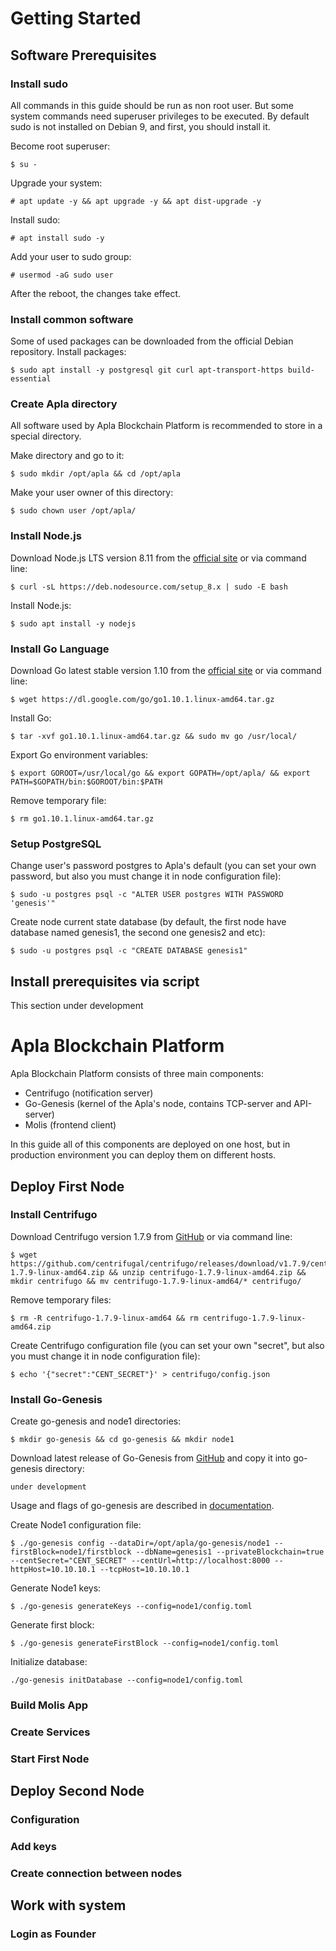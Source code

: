 # Getting Started
## Software Prerequisites
### Install sudo
All commands in this guide should be run as non root user. But some system commands need superuser privileges to be executed.
By default sudo is not installed on Debian 9, and first, you should install it.

Become root superuser:
```
$ su - 
```
Upgrade your system:
```
# apt update -y && apt upgrade -y && apt dist-upgrade -y
```
Install sudo:
```
# apt install sudo -y
```
Add your user to sudo group:
```
# usermod -aG sudo user
```
After the reboot, the changes take effect.

### Install common software
Some of used packages can be downloaded from the official Debian repository.
Install packages:
```
$ sudo apt install -y postgresql git curl apt-transport-https build-essential
```

### Create Apla directory
All software used by Apla Blockchain Platform is recommended to store in a special directory.

Make directory and go to it:
```
$ sudo mkdir /opt/apla && cd /opt/apla
```
Make your user owner of this directory:
```
$ sudo chown user /opt/apla/
```
### Install Node.js
Download Node.js LTS version 8.11 from the [official site](https://nodejs.org/en/download/) or via command line:
```
$ curl -sL https://deb.nodesource.com/setup_8.x | sudo -E bash
```
Install Node.js:
```
$ sudo apt install -y nodejs
```
### Install Go Language
Download Go latest stable version 1.10 from the [official site](https://golang.org/dl/) or via command line:
```
$ wget https://dl.google.com/go/go1.10.1.linux-amd64.tar.gz
```
Install Go:
```
$ tar -xvf go1.10.1.linux-amd64.tar.gz && sudo mv go /usr/local/
```
Export Go environment variables:
```
$ export GOROOT=/usr/local/go && export GOPATH=/opt/apla/ && export PATH=$GOPATH/bin:$GOROOT/bin:$PATH
```
Remove temporary file:
```
$ rm go1.10.1.linux-amd64.tar.gz
```
### Setup PostgreSQL
Change user's password postgres to Apla's default (you can set your own password, but also you must change it in node configuration file):
```
$ sudo -u postgres psql -c "ALTER USER postgres WITH PASSWORD 'genesis'"
```
Create node current state database (by default, the first node have database named genesis1, the second one genesis2 and etc):
```
$ sudo -u postgres psql -c "CREATE DATABASE genesis1"
```
## Install prerequisites via script
This section under development

# Apla Blockchain Platform
Apla Blockchain Platform consists of three main components:
- Centrifugo (notification server)
- Go-Genesis (kernel of the Apla's node, contains TCP-server and API-server)
- Molis (frontend client)

In this guide all of this components are deployed on one host, but in production environment you can deploy them on different hosts.
## Deploy First Node
### Install Centrifugo
Download Centrifugo version 1.7.9 from [GitHub](https://github.com/centrifugal/centrifugo/releases/) or via command line:
```
$ wget https://github.com/centrifugal/centrifugo/releases/download/v1.7.9/centrifugo-1.7.9-linux-amd64.zip && unzip centrifugo-1.7.9-linux-amd64.zip && mkdir centrifugo && mv centrifugo-1.7.9-linux-amd64/* centrifugo/
```
Remove temporary files:
```
$ rm -R centrifugo-1.7.9-linux-amd64 && rm centrifugo-1.7.9-linux-amd64.zip
```
Create Centrifugo configuration file (you can set your own "secret", but also you must change it in node configuration file):
```
$ echo '{"secret":"CENT_SECRET"}' > centrifugo/config.json
```
### Install Go-Genesis
Create go-genesis and node1 directories:
```
$ mkdir go-genesis && cd go-genesis && mkdir node1
```
Download latest release of Go-Genesis from [GitHub](https://github.com/GenesisKernel/go-genesis/releases) and copy it into go-genesis directory:
```
under development
```
Usage and flags of go-genesis are described in [documentation]().

Create Node1 configuration file:
```
$ ./go-genesis config --dataDir=/opt/apla/go-genesis/node1 --firstBlock=node1/firstblock --dbName=genesis1 --privateBlockchain=true --centSecret="CENT_SECRET" --centUrl=http://localhost:8000 --httpHost=10.10.10.1 --tcpHost=10.10.10.1
```
Generate Node1 keys:
```
$ ./go-genesis generateKeys --config=node1/config.toml
```
Generate first block:
```
$ ./go-genesis generateFirstBlock --config=node1/config.toml
```
Initialize database:
```
./go-genesis initDatabase --config=node1/config.toml
```
### Build Molis App

### Create Services

### Start First Node
## Deploy Second Node
### Configuration
### Add keys
### Create connection between nodes
## Work with system
### Login as Founder
